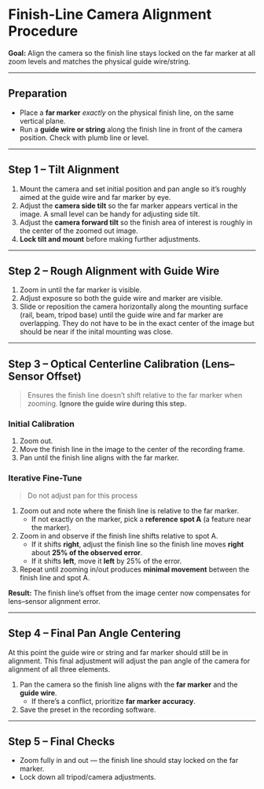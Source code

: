 # Finish-Line Camera Alignment Procedure

**Goal:** Align the camera so the finish line stays locked on the far marker at all zoom levels and matches the physical guide wire/string.

---

## Preparation
- Place a **far marker** *exactly* on the physical finish line, on the same vertical plane.
- Run a **guide wire or string** along the finish line in front of the camera position.  Check with plumb line or level.

---

## Step 1 – Tilt Alignment

1. Mount the camera and set initial position and pan angle so it’s roughly aimed at the guide wire and far marker by eye.
2. Adjust the **camera side tilt** so the far marker appears vertical in the image. A small level can be handy for adjusting side tilt.
3. Adjust the **camera forward tilt** so the finish area of interest is roughly in the center of the zoomed out image.
4. **Lock tilt and mount** before making further adjustments.

---

## Step 2 – Rough Alignment with Guide Wire

1. Zoom in until the far marker is visible.
2. Adjust exposure so both the guide wire and marker are visible.
3. Slide or reposition the camera horizontally along the mounting surface (rail, beam, tripod base) until the guide wire and far marker are overlapping.  They do not have to be in the exact center of the image but should be near if the inital mounting was close.

---

## Step 3 – Optical Centerline Calibration (Lens–Sensor Offset)
> Ensures the finish line doesn’t shift relative to the far marker when zooming.  **Ignore the guide wire during this step.**

### Initial Calibration
1. Zoom out.
2. Move the finish line in the image to the center of the recording frame.
3. Pan until the finish line aligns with the far marker.

### Iterative Fine-Tune

> Do not adjust pan for this process
1. Zoom out and note where the finish line is relative to the far marker.  
   - If not exactly on the marker, pick a **reference spot A** (a feature near the marker).
2. Zoom in and observe if the finish line shifts relative to spot A.  
   - If it shifts **right**, adjust the finish line so the finish line moves **right** about **25% of the observed error**.  
   - If it shifts **left**, move it **left** by 25% of the error.
3. Repeat until zooming in/out produces **minimal movement** between the finish line and spot A.

**Result:** The finish line’s offset from the image center now compensates for lens–sensor alignment error.

---

## Step 4 – Final Pan Angle Centering

At this point the guide wire or string and far marker should still be in alignment.  This final adjustment will adjust the pan angle of the camera for alignment of all three elements.

1. Pan the camera so the finish line aligns with the **far marker** and the **guide wire**.  
   - If there’s a conflict, prioritize **far marker accuracy**.
3. Save the preset in the recording software.

---

## Step 5 – Final Checks
- Zoom fully in and out — the finish line should stay locked on the far marker.
- Lock down all tripod/camera adjustments.
